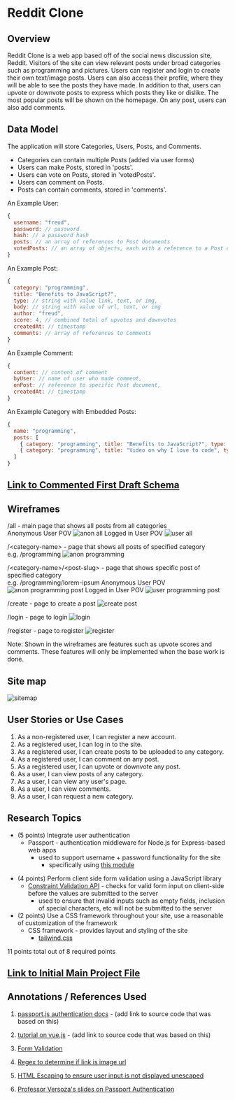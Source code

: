 # Reddit Clone

## Overview

<!-- (___TODO__: a brief one or two paragraph, high-level description of your project_) -->
Reddit Clone is a web app based off of the social news discussion site, Reddit. Visitors of the site can view relevant posts under broad categories such as programming and pictures. Users can register and login to create their own text/image posts. Users can also access their profile, where they will be able to see the posts they have made. In addition to that, users can upvote or downvote posts to express which posts they like or dislike. The most popular posts will be shown on the homepage. On any post, users can also add comments.

## Data Model

<!-- (___TODO__: a description of your application's data and their relationships to each other_) -->
The application will store Categories, Users, Posts, and Comments. 
* Categories can contain multiple Posts (added via user forms)
* Users can make Posts, stored in 'posts'. 
* Users can vote on Posts, stored in 'votedPosts'.
* Users can comment on Posts. 
* Posts can contain comments, stored in 'comments'.

<!--
The application will store Categories, Users, Posts and Comments.
* Categories can contain multiple Posts (added via user forms)
* Posts can contain multiple Comments.
* Users can make Posts and Comments. 
-->


<!--(___TODO__: sample documents_) -->

An Example User:

```javascript
{
  username: "freud",
  password: // password
  hash: // a password hash
  posts: // an array of references to Post documents
  votedPosts: // an array of objects, each with a reference to a Post document and a number representing a vote
}
```

An Example Post:

```javascript
{
  category: "programming",
  title: "Benefits to JavaScript?",
  type: // string with value link, text, or img,
  body: // string with value of url, text, or img
  author: "freud",
  score: 4, // combined total of upvotes and downvotes
  createdAt: // timestamp
  comments: // array of references to Comments
}
```

 An Example Comment: 
```javascript
{
  content: // content of comment
  byUser: // name of user who made comment,
  onPost: // reference to specific Post document,
  createdAt: // timestamp 
}
```

An Example Category with Embedded Posts:

```javascript
{
  name: "programming",
  posts: [
    { category: "programming", title: "Benefits to JavaScript?", type: "text", body: "There are a lot!", username: "freud", createdAt: // timestamp },
    { category: "programming", title: "Video on why I love to code", type: "link", body: "www.youtube.com/why-i-love-to-code", username: "marth", createdAt: // timestamp }
  ]
}
```

<!--
An Example Subreddit with Embedded Posts:
```javascript
{
  user: // a reference to a User object
  name: "Breakfast foods",
  items: [
    { name: "pancakes", quantity: "9876", checked: false},
    { name: "ramen", quantity: "2", checked: true},
  ],
  createdAt: // timestamp
}
``` 
-->

## [Link to Commented First Draft Schema](src/db.js) 

<!-- (___TODO__: create a first draft of your Schemas in db.js and link to it_) -->

## Wireframes

<!-- (___TODO__: wireframes for all of the pages on your site; they can be as simple as photos of drawings or you can use a tool like Balsamiq, Omnigraffle, etc._) -->

/all - main page that shows all posts from all categories  
Anonymous User POV
![anon all](documentation/anon-all.png)
Logged in User POV
![user all](documentation/user-all.png)

/\<category-name\> - page that shows all posts of specified category  
e.g. /programming
![anon programming](documentation/anon-programming.png)

/\<category-name\>/\<post-slug\> - page that shows specific post of specified category  
e.g. /programming/lorem-ipsum
Anonymous User POV
![anon programming post](documentation/anon-programming-post.png)
Logged in User POV
![user programming post](documentation/user-programming-post.png)

/create - page to create a post
![create post](documentation/user-createpost.png)

/login - page to login
![login](documentation/login.png)

/register - page to register
![register](documentation/register.png)

Note: Shown in the wireframes are features such as upvote scores and comments. These features will only be implemented when the base work is done. 

## Site map

![sitemap](documentation/sitemap.png)

<!-- (___TODO__: draw out a site map that shows how pages are related to each other_)

Here's a [complex example from wikipedia](https://upload.wikimedia.org/wikipedia/commons/2/20/Sitemap_google.jpg), but you can create one without the screenshots, drop shadows, etc. ... just names of pages and where they flow to. -->

## User Stories or Use Cases
<!-- 
(___TODO__: write out how your application will be used through [user stories](http://en.wikipedia.org/wiki/User_story#Format) and / or [use cases](https://www.mongodb.com/download-center?jmp=docs&_ga=1.47552679.1838903181.1489282706#previous)_) -->

1. As a non-registered user, I can register a new account.
2. As a registered user, I can log in to the site.
3. As a registered user, I can create posts to be uploaded to any category.
4. As a registered user, I can comment on any post.
5. As a registered user, I can upvote or downvote any post.
6. As a user, I can view posts of any category.
7. As a user, I can view any user's page.
8. As a user, I can view comments.
9. As a user, I can request a new category.


## Research Topics

<!-- (___TODO__: the research topics that you're planning on working on along with their point values... and the total points of research topics listed_) -->

* (5 points) Integrate user authentication
    * Passport - authentication middleware for Node.js for Express-based web apps
      * used to support username + password functionality for the site
        - specifically using [this module](http://www.passportjs.org/docs/username-password/)
  <!--   * I'm going to be using passport for user authentication
    * And account has been made for testing; I'll email you the password -->
<!--     * see <code>cs.nyu.edu/~jversoza/ait-final/register</code> for register page
    * see <code>cs.nyu.edu/~jversoza/ait-final/login</code> for login page -->
* (4 points) Perform client side form validation using a JavaScript library
    * [Constraint Validation API](https://developer.mozilla.org/en-US/docs/Web/API/Constraint_validation) - checks for valid form input on client-side before the values are submitted to the server
      * used to ensure that invalid inputs such as empty fields, inclusion of special characters, etc will not be submitted to the server
* (2 points) Use a CSS framework throughout your site, use a reasonable of customization of the framework
    * CSS framework - provides layout and styling of the site
      * [tailwind.css](https://tailwindcss.com/) 

11 points total out of 8 required points <!--(___TODO__: addtional points will __not__ count for extra credit_)-->


## [Link to Initial Main Project File](src/app.js) 

<!-- (___TODO__: create a skeleton Express application with a package.json, app.js, views folder, etc. ... and link to your initial app.js_)
 -->
## Annotations / References Used

<!-- (___TODO__: list any tutorials/references/etc. that you've based your code off of_) -->

1. [passport.js authentication docs](http://passportjs.org/docs) - (add link to source code that was based on this)
2. [tutorial on vue.js](https://vuejs.org/v2/guide/) - (add link to source code that was based on this)

1. [Form Validation](https://css-tricks.com/form-validation-part-2-constraint-validation-api-javascript/)
2. [Regex to determine if link is image url](https://stackoverflow.com/questions/169625/regex-to-check-if-valid-url-that-ends-in-jpg-png-or-gif)
3. [HTML Escaping to ensure user input is not displayed unescaped](http://shebang.mintern.net/foolproof-html-escaping-in-javascript/)
4. [Professor Versoza's slides on Passport Authentication](https://cs.nyu.edu/courses/fall19/CSCI-UA.0480-001/_site/slides/16/auth.html#/)

